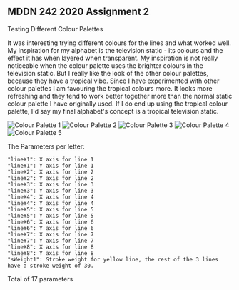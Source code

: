 ## MDDN 242 2020 Assignment 2


Testing Different Colour Palettes
    
  It was interesting trying different colours for the lines and what worked well. My inspiration for my alphabet is the television static - its colours and the effect it has when layered when transparent. My inspiration is not really noticeable when the colour palette uses the brighter colours in the television static. But I really like the look of the other colour palettes, because they have a tropical vibe. Since I have experimented with other colour palettes I am favouring the tropical colours more. It looks more refreshing and they tend to work better together more than the normal static colour palette I have originally used. If I do end up using the tropical colour palette, I'd say my final alphabet's concept is a tropical television static.

![Colour Palette 1](https://i.ibb.co/dfZPmpN/let1.png) 
![Colour Palette 2](https://i.ibb.co/SmGsjN2/let2.png) 
![Colour Palette 3](https://i.ibb.co/HrFFf5t/let3.png) 
![Colour Palette 4](https://i.ibb.co/rsHcGrn/let4.png) 
![Colour Palette 5](https://i.ibb.co/7GyZmLy/let5.png) 


The Parameters per letter:

    "lineX1": X axis for line 1
    "lineY1": Y axis for line 1
    "lineX2": X axis for line 2
    "lineY2": Y axis for line 2
    "lineX3": X axis for line 3
    "lineY3": Y axis for line 3
    "lineX4": X axis for line 4
    "lineY4": Y axis for line 4
    "lineX5": X axis for line 5
    "lineY5": Y axis for line 5
    "lineX6": X axis for line 6
    "lineY6": Y axis for line 6
    "lineX7": X axis for line 7
    "lineY7": Y axis for line 7
    "lineX8": X axis for line 8
    "lineY8": Y axis for line 8
    "sWeight1": Stroke weight for yellow line, the rest of the 3 lines have a stroke weight of 30.

Total of 17 parameters
